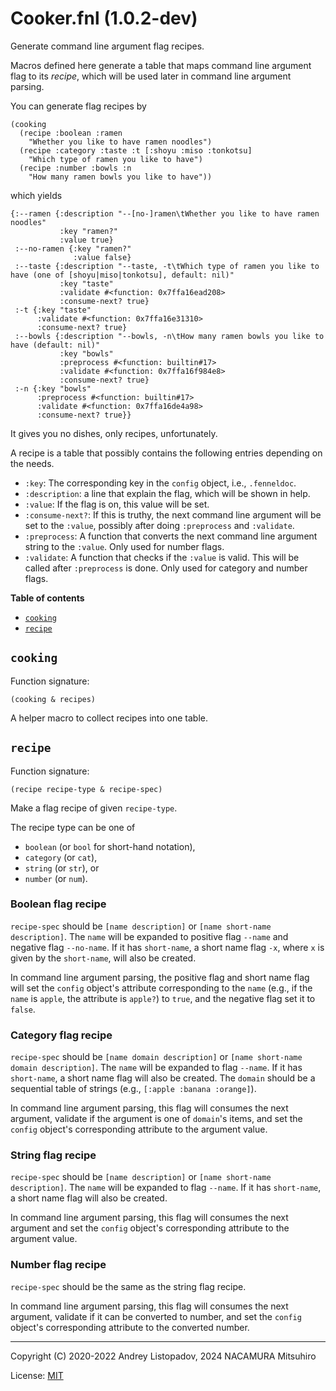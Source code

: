 # Cooker.fnl (1.0.2-dev)
Generate command line argument flag recipes.

Macros defined here generate a table that maps command line argument flag
to its *recipe*, which will be used later in command line argument parsing.

You can generate flag recipes by

```fennel
(cooking
  (recipe :boolean :ramen
    "Whether you like to have ramen noodles")
  (recipe :category :taste :t [:shoyu :miso :tonkotsu]
    "Which type of ramen you like to have")
  (recipe :number :bowls :n
    "How many ramen bowls you like to have"))
```

which yields

```fennel
{:--ramen {:description "--[no-]ramen\tWhether you like to have ramen noodles"
           :key "ramen?"
           :value true}
 :--no-ramen {:key "ramen?"
              :value false}
 :--taste {:description "--taste, -t\tWhich type of ramen you like to have (one of [shoyu|miso|tonkotsu], default: nil)"
           :key "taste"
           :validate #<function: 0x7ffa16ead208>
           :consume-next? true}
 :-t {:key "taste"
      :validate #<function: 0x7ffa16e31310>
      :consume-next? true}
 :--bowls {:description "--bowls, -n\tHow many ramen bowls you like to have (default: nil)"
           :key "bowls"
           :preprocess #<function: builtin#17>
           :validate #<function: 0x7ffa16f984e8>
           :consume-next? true}
 :-n {:key "bowls"
      :preprocess #<function: builtin#17>
      :validate #<function: 0x7ffa16de4a98>
      :consume-next? true}}
```

It gives you no dishes, only recipes, unfortunately.

A recipe is a table that possibly contains the following entries depending on the needs.

- `:key`: The corresponding key in the `config` object, i.e., `.fenneldoc`.
- `:description`: a line that explain the flag, which will be shown in help.
- `:value`: If the flag is on, this value will be set.
- `:consume-next?`: If this is truthy, the next command line argument will be set to
  the `:value`, possibly after doing `:preprocess` and `:validate`.
- `:preprocess`: A function that converts the next command line argument string to
  the `:value`. Only used for number flags.
- `:validate`: A function that checks if the `:value` is valid. This will be called
  after `:preprocess` is done. Only used for category and number flags.

**Table of contents**

- [`cooking`](#cooking)
- [`recipe`](#recipe)

## `cooking`
Function signature:

```
(cooking & recipes)
```

A helper macro to collect recipes into one table.

## `recipe`
Function signature:

```
(recipe recipe-type & recipe-spec)
```

Make a flag recipe of given `recipe-type`.

The recipe type can be one of

* `boolean` (or `bool` for short-hand notation),
* `category` (or `cat`),
* `string` (or `str`), or
* `number` (or `num`).

### Boolean flag recipe

`recipe-spec` should be `[name description]` or `[name short-name description]`.
The `name` will be expanded to positive flag `--name` and negative flag
`--no-name`. If it has `short-name`, a short name flag `-x`, where `x` is given
by the `short-name`, will also be created.

In command line argument parsing, the positive flag and short name flag will
set the `config` object's attribute corresponding to the `name` (e.g., if the
`name` is `apple`, the attribute is `apple?`) to `true`, and the negative flag
set it to `false`.

### Category flag recipe

`recipe-spec` should be `[name domain description]` or `[name short-name domain
description]`. The `name` will be expanded to flag `--name`. If it has
`short-name`, a short name flag will also be created.
The `domain` should be a sequential table of strings (e.g., `[:apple :banana
:orange]`).

In command line argument parsing, this flag will consumes the next
argument, validate if the argument is one of `domain`'s items, and set the
`config` object's corresponding attribute to the argument value.

### String flag recipe

`recipe-spec` should be `[name description]` or `[name short-name description]`.
The `name` will be expanded to flag `--name`. If it has `short-name`, a short
name flag will also be created.

In command line argument parsing, this flag will consumes the next
argument and set the `config` object's corresponding attribute to the argument
value.

### Number flag recipe

`recipe-spec` should be the same as the string flag recipe.

In command line argument parsing, this flag will consumes the next
argument, validate if it can be converted to number, and set the `config`
object's corresponding attribute to the converted number.


---

Copyright (C) 2020-2022 Andrey Listopadov, 2024 NACAMURA Mitsuhiro

License: [MIT](https://git.sr.ht/~m15a/fnldoc/tree/main/item/LICENSE)


<!-- Generated with Fnldoc 1.0.2-dev
     https://sr.ht/~m15a/fnldoc/ -->
